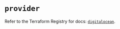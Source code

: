 # `provider`

Refer to the Terraform Registry for docs: [`digitalocean`](https://registry.terraform.io/providers/digitalocean/digitalocean/2.54.0/docs).
